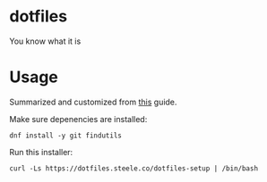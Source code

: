 # dotfiles
You know what it is

# Usage

Summarized and customized from [this](https://www.atlassian.com/git/tutorials/dotfiles) guide. 

Make sure depenencies are installed:

```shell
dnf install -y git findutils
```

Run this installer:

```shell
curl -Ls https://dotfiles.steele.co/dotfiles-setup | /bin/bash
```

